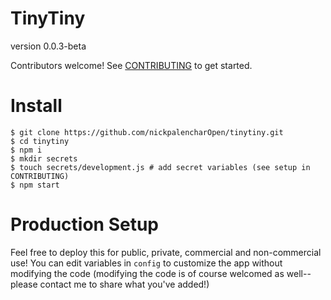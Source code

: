 # TinyTiny
version 0.0.3-beta

Contributors welcome! See [CONTRIBUTING](https://github.com/nickpalencharOpen/tinytiny/blob/master/CONTRIBUTING.md) to get started.

# Install

```shell
$ git clone https://github.com/nickpalencharOpen/tinytiny.git
$ cd tinytiny
$ npm i
$ mkdir secrets
$ touch secrets/development.js # add secret variables (see setup in CONTRIBUTING)
$ npm start
```

# Production Setup

Feel free to deploy this for public, private, commercial and non-commercial use! You can edit variables in `config` to customize the app without modifying the code (modifying the code is of course welcomed as well--please contact me to share what you've added!)
